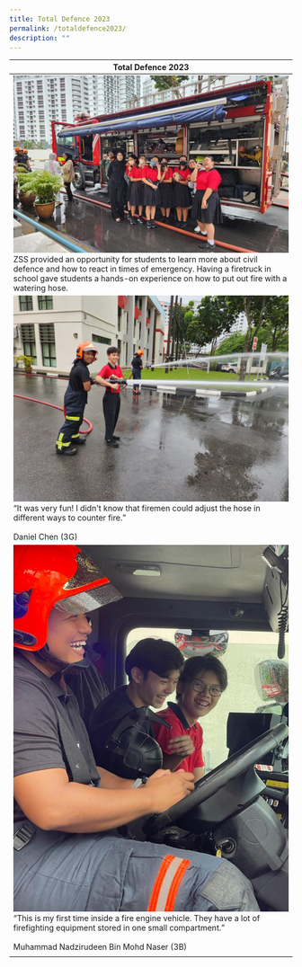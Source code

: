```yaml
---
title: Total Defence 2023
permalink: /totaldefence2023/
description: ""
---
```



| Total Defence 2023|
| -------- |
|![](/images/TD1.jpg) ZSS provided an opportunity for students to learn more about civil defence and how to react in times of emergency. Having a firetruck in school gave students a hands-on experience on how to put out fire with a watering hose. |
|![](/images/learning%20how%20to%20use%20the%20hose.jpeg) “It was very fun! I didn't know that firemen could adjust the hose in different ways to counter fire.” <br><br>Daniel Chen (3G)|
|![](/images/In%20the%20firetruck.jpeg) “This is my first time inside a fire engine vehicle. They have a lot of firefighting equipment stored in one small compartment.” <br><br>Muhammad Nadzirudeen Bin Mohd Naser (3B)|
||

